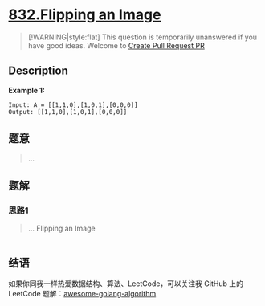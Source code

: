 # [832.Flipping an Image][title]

> [!WARNING|style:flat]
> This question is temporarily unanswered if you have good ideas. Welcome to [Create Pull Request PR](https://github.com/Golang-Solutions/awesome-golang-algorithm)

## Description

**Example 1:**

```
Input: A = [[1,1,0],[1,0,1],[0,0,0]]
Output: [[1,1,0],[1,0,1],[0,0,0]]
```

## 题意
> ...

## 题解

### 思路1
> ...
Flipping an Image
```go
```


## 结语

如果你同我一样热爱数据结构、算法、LeetCode，可以关注我 GitHub 上的 LeetCode 题解：[awesome-golang-algorithm][me]

[title]: https://leetcode.com/problems/flipping-an-image/
[me]: https://github.com/Golang-Solutions/awesome-golang-algorithm
